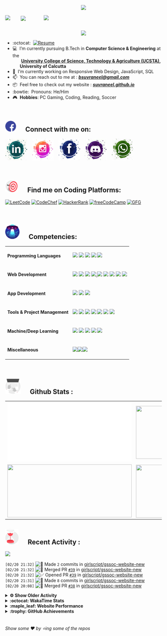 <!--
[![Header](https://raw.githubusercontent.com/Suvraneel/Suvraneel/master/res/Github%20readme%20Header.png "Portfolio Website")]
(https://suvraneel.github.io/)
-->
<p align="center">
<img src="https://profile-counter.glitch.me/{Suvraneel}/count.svg"></p>

<p>
  <a href=https://open.spotify.com/user/4bio4arq8izb9sba4ly6al54v>
   <img align="right" src="https://spotify-diablo.vercel.app/api/spotify" height=auto width="380">
  </a>
  <img align="center" src="https://readme-typing-svg.herokuapp.com?font=Playfair+Display&color=F70000&size=30&center=true&vCenter=true&multiline=true&weight=100&height=100&width=220&lines=Hey+there%2C;I'm+Suvraneel+!">
  <img align="left" src="https://media.tenor.com/images/043986fe5f470eeb6d86515e6cda30fe/tenor.gif" width="50">
</p>
<br>
<a href="https://suvraneel.github.io" target="_blank"><img align='right' src="https://raw.githubusercontent.com/Suvraneel/Suvraneel/master/res/readme_banner.gif" width="260" height="auto"></a>
<br>

- :octocat: &nbsp;[![Resume](https://img.shields.io/badge/Suvraneel%20Bhuin-RESUME-blue?style=for-the-badge&logo=Sega)](https://suvraneel.github.io/Resume)
- :computer: &nbsp;I’m currently pursuing B.Tech in **Computer Science & Engineering** at the  
 &nbsp;&nbsp;&nbsp;&nbsp;&nbsp;&nbsp;&nbsp;**[University College of Science, Technology & Agriculture (UCSTA)](http://www.caluniv-ucsta.net/),  
 &nbsp;&nbsp;&nbsp;&nbsp;&nbsp;&nbsp;&nbsp;University of Calcutta**
- :crystal_ball: &nbsp;I’m currently working on Responsive Web Design, JavaScript, SQL
- :mailbox: &nbsp;You can reach out to me at : ***bsuvraneel@gmail.com***
- :package: &nbsp;Feel free to check out my website : [***suvraneel.github.io***](https://suvraneel.github.io/)
- :bowtie: &nbsp;Pronouns: He/Him
- :video_game: &nbsp;**Hobbies**: PC Gaming, Coding, Reading, Soccer

<br>
<h2 align=left>
<img src="https://raw.githubusercontent.com/Suvraneel/Suvraneel/master/res/social.gif" height="35" width= auto>
&nbsp;&nbsp;&nbsp;&nbsp;
Connect with me on:
<br></h2>


<!-- 
[![GitHub-Mark-Light](https://raw.githubusercontent.com/Suvraneel/Suvraneel/master/res/in.png#gh-light-mode-only)![GitHub-Mark-Dark](https://raw.githubusercontent.com/Suvraneel/Suvraneel/master/res/in.png#gh-dark-mode-only)](https://www.linkedin.com/in/suvraneel-bhuin) -->


[![LinkedIn](https://raw.githubusercontent.com/Suvraneel/Suvraneel/master/res/in.png#gh-light-mode-only)](https://www.linkedin.com/in/suvraneel-bhuin) &nbsp;&nbsp;
[![Instagram](https://raw.githubusercontent.com/Suvraneel/Suvraneel/master/res/ig.png#gh-light-mode-only)](https://www.instagram.com/el_diablo_suvraneel) &nbsp;&nbsp;
[![Facebook](https://raw.githubusercontent.com/Suvraneel/Suvraneel/master/res/fb.png#gh-light-mode-only)](https://www.facebook.com/suvraneel.bhuin) &nbsp;&nbsp;
[![Discord](https://raw.githubusercontent.com/Suvraneel/Suvraneel/master/res/dc.jpg#gh-light-mode-only)](https://discord.com/users/851345743935045652/) &nbsp;&nbsp;
[![WhatsApp](https://raw.githubusercontent.com/Suvraneel/Suvraneel/master/res/wp.png#gh-light-mode-only)](https://api.whatsapp.com/send?phone=917001967224&text=Hi!%20Suvraneel!!) &nbsp;&nbsp;


<!--
<p>
<a href="https://www.linkedin.com/in/suvraneel-bhuin" target="_blank">
<img src="https://raw.githubusercontent.com/Suvraneel/Suvraneel/master/res/in.png#gh-light-mode-only" height="70" width= auto></a>
&nbsp;&nbsp;&nbsp;&nbsp;&nbsp;
<a href="https://www.instagram.com/el_diablo_suvraneel" target="_blank">
<img src="https://github.com/Suvraneel/Suvraneel/blob/master/res/ig.png#gh-light-mode-only" height="70" width= auto></a>
&nbsp;&nbsp;&nbsp;&nbsp;&nbsp;
<a href="https://github.com/Suvraneel" target="_blank">
<img src="https://raw.githubusercontent.com/Suvraneel/Suvraneel/master/res/github.png" height="35" width= auto></a>
&nbsp;&nbsp;&nbsp;&nbsp;&nbsp;
<a href="https://www.facebook.com/suvraneel.bhuin" target="_blank">
<img src="https://raw.githubusercontent.com/Suvraneel/Suvraneel/master/res/fb.png#gh-light-mode-only" height="70" width= auto></a>
&nbsp;&nbsp;&nbsp;&nbsp;&nbsp;
<a href="https://discord.com/users/851345743935045652/" id="discord">
<img src="https://raw.githubusercontent.com/Suvraneel/Suvraneel/master/res/dc.jpg#gh-light-mode-only" height="70" width= auto></a>
&nbsp;&nbsp;&nbsp;&nbsp;&nbsp;
<a href="https://api.whatsapp.com/send?phone=917001967224&text=Hi!%20Suvraneel!!" id="whatsapp">
<img src="https://raw.githubusercontent.com/Suvraneel/Suvraneel/master/res/wp.png#gh-light-mode-only" height="70" width= auto></a> 
</p>
-->

<br>
<h2 align=left>
<img src="https://raw.githubusercontent.com/Suvraneel/Suvraneel/master/res/target.gif" height="40" width= auto>
&nbsp;&nbsp;&nbsp;&nbsp;
Find me on Coding Platforms:
<br></h2>


[![LeetCode](https://img.shields.io/badge/-LeetCode-da8200?style=for-the-badge&logo=LeetCode&logoColor=ffa116&labelColor=black)](https://leetcode.com/Suvraneel/)
[![CodeChef](https://img.shields.io/badge/Codechef-372a22?&style=for-the-badge&logo=Codechef&logoColor=red&labelColor=black)](https://www.codechef.com/users/suvraneel)
[![HackerRank](https://img.shields.io/badge/-Hackerrank-00c353?style=for-the-badge&logo=HackerRank&logoColor=00EA64&labelColor=black)](https://www.hackerrank.com/bsuvraneel)
[![freeCodeCamp](https://img.shields.io/badge/-freeCodeCamp-131342?style=for-the-badge&logo=freeCodeCamp&logoColor=white&labelColor=0A0A23)](https://www.hackerrank.com/bsuvraneel)
[![GFG](https://img.shields.io/badge/GeeksforGeeks-298D46?style=for-the-badge&logo=geeksforgeeks&logoColor=4dcb72&labelColor=black)](https://auth.geeksforgeeks.org/user/bsuvraneel/)
 <!-- 
 [![HackerEarth - hidden](https://img.shields.io/badge/HackerEarth-2C3454?&style=for-the-badge&logo=HackerEarth&logoColor=5464a1&labelColor=040407")](https://www.hackerearth.com/@bsuvraneel) 
 -->


<!-- Attribution: "Icon made by Freepik from www.flaticon.com"-->
<!--
- **Gmail**: &nbsp;&nbsp;&nbsp;&nbsp;&nbsp;&nbsp;&nbsp;&nbsp;&nbsp;&nbsp;&nbsp;&nbsp; bsuvraneel@gmail.com
- **LinkedIn**: &nbsp;&nbsp;&nbsp;&nbsp;&nbsp;&nbsp;&nbsp;&nbsp; https://www.linkedin.com/in/suvraneel-bhuin/
- **Facebook**: &nbsp;&nbsp;&nbsp;&nbsp;&nbsp;&nbsp; https://www.facebook.com/suvraneel.bhuin
- **Instagram**: &nbsp;&nbsp;&nbsp;&nbsp;&nbsp; https://www.instagram.com/el_diablo_suvraneel
- **Discord**: &nbsp;&nbsp;&nbsp;&nbsp;&nbsp;&nbsp;&nbsp;&nbsp;&nbsp; https://discord.com/users/851345743935045652/
- **WhatsApp**: &nbsp;&nbsp;&nbsp; [+91 7001967224](https://api.whatsapp.com/send?phone=917001967224&text=Hi!%20Suvraneel!!)
-->

<br>
<h2 align=left>
<img src="https://raw.githubusercontent.com/Suvraneel/Suvraneel/master/res/ufo.gif" height="50" width= auto>
&nbsp;&nbsp;&nbsp;&nbsp;
Competencies:
<br></h2>


<table>
<tr>
<td><h4>Programming Languages</h4></td>
<td><a href="https://github.com/search?q=user%3ASuvraneel+language%3AC%2B%2B&type=Code"><img src="https://img.shields.io/badge/CPP-blue?style=for-the-badge&logo=cplusplus&logoColor=blue&color=00599C&labelColor=black"/></a>  
<a href="https://github.com/search?q=user%3ASuvraneel+language%3AC&type=Code"><img src="https://img.shields.io/badge/C-black?style=for-the-badge&logo=c&labelColor=black&color=404040" /></a>  
<a href="https://github.com/search?q=user%3ASuvraneel+language%3AJava&type=Code"><img src="https://img.shields.io/badge/Java-orange?style=for-the-badge&logo=java&logoColor=ff7019&labelColor=141819&color=ff7019"/></a>  
<a href="https://github.com/search?q=user%3ASuvraneel+language%3APython&type=Code"><img src="https://img.shields.io/badge/Python-blue?style=for-the-badge&logo=python&labelColor=black&color=3776ab" /></a>  
<a href="https://github.com/search?p=4&q=user%3ASuvraneel+language%3AJavaScript&type=Code"><img src="https://img.shields.io/badge/Javascript-yellow?style=for-the-badge&logo=javascript&labelColor=black&color=DFA200" /></a></td></tr>

<tr>
<td><h4>Web Development</h4></td>
<td><a href="https://github.com/search?q=user%3ASuvraneel+language%3AHTML&type=Code"><img src="https://img.shields.io/badge/HTML5-red?style=for-the-badge&logo=html5&labelColor=black&color=E34F26"/></a>
<a href="https://github.com/search?q=user%3ASuvraneel+language%3ACSS&type=Code"><img src="https://img.shields.io/badge/CSS3-white?style=for-the-badge&logo=css3&logoColor=1572B6&labelColor=black&color=1572B6" /></a>
<a href="#"><img src="https://img.shields.io/badge/Bootstrap-purple?style=for-the-badge&logo=bootstrap&labelColor=black&color=7952B3"/></a>
<a href="https://github.com/search?p=4&q=user%3ASuvraneel+language%3AJavaScript&type=Code"><img src="https://img.shields.io/badge/Javascript-yellow?style=for-the-badge&logo=javascript&labelColor=black&color=c89100"/>
<a href="#"><img src="https://img.shields.io/badge/MongoDB-green?style=for-the-badge&logo=mongodb&labelColor=black&color=409040"/></a>
<a href="#"><img src="https://img.shields.io/badge/Express-black?style=for-the-badge&logo=express&labelColor=black&color=1f1f1f"/></a>
<a href="#"><img src="https://img.shields.io/badge/React-blue?style=for-the-badge&logo=react&labelColor=black&color=3a8296"/></a>
<a href="#"><img src="https://img.shields.io/badge/Node.JS-blue?style=for-the-badge&logo=node.js&logoColor=lime&labelColor=black&color=236b23"/></a>
<a href="#"><img src="https://img.shields.io/badge/Postman-orange?style=for-the-badge&logo=postman&labelColor=black&color=ff4704"/></a></td></tr>

<tr>
<td><h4>App Development</h4></td>
<td><a href="#"><img src="https://img.shields.io/badge/Flutter-0a97c2?style=for-the-badge&logo=flutter&logoColor=0dbdf2&labelColor=black&color=0ba0cd"/></a>
<a href="https://github.com/search?q=user%3ASuvraneel+language%3ADart&type=Code"><img src="https://img.shields.io/badge/Dart-blue?style=for-the-badge&logo=dart&logoColor=2eb8b8&labelColor=black&color=269999"/></a>
<a href="#"><img src="https://img.shields.io/badge/Android%20Studio-green?style=for-the-badge&logo=android%20studio&labelColor=black&color=2a9a5c"/></a></td></tr>

<tr>
<td><h4>Tools & Project Management</h4></td>
<td><a href="#"><img src="https://img.shields.io/badge/Git-red?style=for-the-badge&logo=git&labelColor=black&color=red"/></a>  
<a href="#"><img src="https://img.shields.io/badge/GitHub-black?style=for-the-badge&logo=github&labelColor=black&color=181717"/></a>  
<a href="#"><img src="https://img.shields.io/badge/VSCode-cyan?style=for-the-badge&logo=visual%20studio%20code&labelColor=00497a&color=007ACC"/></a>  
<a href="#"><img src="https://img.shields.io/badge/Repl.it-black?style=for-the-badge&logo=replit&labelColor=black&color=1e2426"/></a>  
<a href="#"><img src="https://img.shields.io/badge/Eclipse%20IDE-purple?style=for-the-badge&logo=eclipse%20IDE&labelColor=1a1433&color=2C2255"/></a>  
<a href="#"><img src="https://img.shields.io/badge/Codepen-black?style=for-the-badge&logo=codepen&labelColor=black&color=141819"/></a>
<a href="#"><img src="https://img.shields.io/badge/Heroku-180036?style=for-the-badge&logo=heroku&labelColor=180036&color=430098"/></a></td>  
  </tr>  

<tr>
<td><h4>Machine/Deep Learning</h4></td>
<td><a href="#"><img src="https://img.shields.io/badge/Pandas-black?style=for-the-badge&logo=pandas&labelColor=0c0234&color=150458"/></a>  
<a href="#"><img src="https://img.shields.io/badge/NumPy-blue?style=for-the-badge&logo=numpy&labelColor=001921&color=013243"/></a>  
<a href="#"><img src="https://img.shields.io/badge/TensorFlow-black?style=for-the-badge&logo=tensorflow&labelColor=141819&color=FF6F00"/></a>
<a href="#"><img src="https://img.shields.io/badge/Skikit%20Learn-orange?style=for-the-badge&logo=scikit%2Dlearn&labelColor=141819&color=F7931E"/></a>  
<a href="#"><img src="https://img.shields.io/badge/Keras-black?style=for-the-badge&logo=keras&labelColor=680000&color=D00000"/></a></td></tr>

<tr>
<td><h4>Miscellaneous</h4></td>
<td><a href="#"><img src="https://img.shields.io/badge/Arduino-blue?style=for-the-badge&logo=arduino&labelColor=black&color=00979D"/></a><a href="#"><img src="https://img.shields.io/badge/VHDL-cc0000?style=for-the-badge&logo=xilinx&logoColor=cc0000&labelColor=black&color=cc0000"/></a><a href="#"><img src="https://img.shields.io/badge/GNU_Bash-blue?style=for-the-badge&logo=gnubash&labelColor=black&color=4EAA25"/></a></td></tr>
</table>



<br>
<h2 align=left>
<img src="https://raw.githubusercontent.com/Suvraneel/Suvraneel/master/res/laptop.gif" height="50" width= auto>
&nbsp;&nbsp;&nbsp;&nbsp;
Github Stats :
<br></h2>

<table>
  <tr>
    <td align="center">
      <img alt="" width="400" src="https://github.com/Suvraneel/Suvraneel/blob/master/metrics.plugin.isocalendar.svg">
    </td>
    <td align="center">
        <img align="right" src ="https://github-readme-stats.vercel.app/api/top-langs/?username=suvraneel&layout=compact&hide_border=true&theme=vision-friendly-dark&langs_count=10&hide=jupyter%20notebook,tex,php" height="170px" width="360px">
    </td>
  </tr>
  <tr>
    <td align="center">
      <img alt="" width="400" src="https://github-readme-stats.vercel.app/api?username=suvraneel&show_icons=true&theme=vision-friendly-dark&hide_border=true" width="360px" height="170px" >
    </td>
    <td align="center">
        <img align="right" src ="https://github-readme-streak-stats.herokuapp.com?user=suvraneel&theme=vision-friendly-dark&hide_border=true" width="360px" height="170px">
    </td>
  </tr>
</table>

<!--
  <img align="left" src="https://github.com/lowlighter/lowlighter/blob/master/metrics.plugin.isocalendar.svg" width="300" height="180">
  <img align="right" src ="https://github-readme-stats.vercel.app/api/top-langs/?username=suvraneel&layout=compact&hide_border=true&theme=vision-friendly-dark&langs_count=10&hide=jupyter%20notebook,tex,php" width="300" height="180">
  <img align="left" src = "https://github-readme-stats.vercel.app/api?username=suvraneel&show_icons=true&theme=vision-friendly-dark&hide_border=true" width="300" height="180">
  <img align="right" src = "https://github-readme-streak-stats.herokuapp.com?user=suvraneel&theme=vision-friendly-dark&hide_border=true" width="300" height="180">
-->

<h2 align="left">
<img src="https://raw.githubusercontent.com/Suvraneel/Suvraneel/master/res/hourglass1.gif" height="50" width= auto>
&nbsp;&nbsp;&nbsp;&nbsp;
Recent Activity :
<br></h2>

<img src="https://activity-graph.herokuapp.com/graph?username=Suvraneel&bg_color=000000&line=ffb812&area=true&color=8135fc&hide_border=true&hide_title=true">

<!--START_SECTION:activity-->
`[02/20 21:32]` <img alt="📝" src="https://github.com/cheesits456/github-activity-readme/raw/master/icons/commit.png" align="top" height="18"> Made `2` commits in [girlscript/gssoc-website-new](https://github.com/girlscript/gssoc-website-new)  
`[02/20 21:32]` <img alt="🎉" src="https://github.com/cheesits456/github-activity-readme/raw/master/icons/merge.png" align="top" height="18"> Merged PR [`#39`](https://github.com//girlscript/gssoc-website-new/pull/39 'minor fixes') in [girlscript/gssoc-website-new](https://github.com/girlscript/gssoc-website-new)  
`[02/20 21:32]` <img alt="✅" src="https://github.com/cheesits456/github-activity-readme/raw/master/icons/pr-open.png" align="top" height="18"> Opened PR [`#39`](https://github.com//girlscript/gssoc-website-new/pull/39 'minor fixes') in [girlscript/gssoc-website-new](https://github.com/girlscript/gssoc-website-new)  
`[02/20 21:31]` <img alt="📝" src="https://github.com/cheesits456/github-activity-readme/raw/master/icons/commit.png" align="top" height="18"> Made `8` commits in [girlscript/gssoc-website-new](https://github.com/girlscript/gssoc-website-new)  
`[02/20 20:08]` <img alt="🎉" src="https://github.com/cheesits456/github-activity-readme/raw/master/icons/merge.png" align="top" height="18"> Merged PR [`#38`](https://github.com//girlscript/gssoc-website-new/pull/38 'Vishwa project modal') in [girlscript/gssoc-website-new](https://github.com/girlscript/gssoc-website-new)  

<details><summary><b> ⚙️ Show Older Activity</b></summary>

`[02/20 20:08]` <img alt="✅" src="https://github.com/cheesits456/github-activity-readme/raw/master/icons/pr-open.png" align="top" height="18"> Opened PR [`#38`](https://github.com//girlscript/gssoc-website-new/pull/38 'Vishwa project modal') in [girlscript/gssoc-website-new](https://github.com/girlscript/gssoc-website-new)  
`[02/20 14:53]` <img alt="📝" src="https://github.com/cheesits456/github-activity-readme/raw/master/icons/commit.png" align="top" height="18"> Made `3` commits in [girlscript/gssoc-website-new](https://github.com/girlscript/gssoc-website-new)  
`[02/18 22:06]` <img alt="📝" src="https://github.com/cheesits456/github-activity-readme/raw/master/icons/commit.png" align="top" height="18"> Made `2` commits in [Suvraneel/LeetCode](https://github.com/Suvraneel/LeetCode)  
`[02/17 20:07]` <img alt="❌" src="https://github.com/cheesits456/github-activity-readme/raw/master/icons/pr-close.png" align="top" height="18"> Closed PR [`#36`](https://github.com//girlscript/gssoc-website-new/pull/36 'navbar updated') in [girlscript/gssoc-website-new](https://github.com/girlscript/gssoc-website-new)  
`[02/17 20:07]` <img alt="🗣" src="https://github.com/cheesits456/github-activity-readme/raw/master/icons/comment.png" align="top" height="18"> Commented on [`#36`](https://github.com//girlscript/gssoc-website-new/issues/36 'navbar updated') in [girlscript/gssoc-website-new](https://github.com/girlscript/gssoc-website-new)  
`[02/17 20:05]` <img alt="🗣" src="https://github.com/cheesits456/github-activity-readme/raw/master/icons/comment.png" align="top" height="18"> Commented on [`#35`](https://github.com//girlscript/gssoc-website-new/issues/35 'Text not visible') in [girlscript/gssoc-website-new](https://github.com/girlscript/gssoc-website-new)  
`[02/17 20:02]` <img alt="❗️" src="https://github.com/cheesits456/github-activity-readme/raw/master/icons/issue.png" align="top" height="18"> Closed issue [`#34`](https://github.com//girlscript/gssoc-website-new/issues/34 'enhancement: Timeline error in GsSOC 22 Schedule. (About Section)') in [girlscript/gssoc-website-new](https://github.com/girlscript/gssoc-website-new)  
`[02/17 20:00]` <img alt="🗣" src="https://github.com/cheesits456/github-activity-readme/raw/master/icons/comment.png" align="top" height="18"> Commented on [`#34`](https://github.com//girlscript/gssoc-website-new/issues/34 'enhancement: Timeline error in GsSOC 22 Schedule. (About Section)') in [girlscript/gssoc-website-new](https://github.com/girlscript/gssoc-website-new)  
`[02/14 13:21]` <img alt="📝" src="https://github.com/cheesits456/github-activity-readme/raw/master/icons/commit.png" align="top" height="18"> Made `1` commit in [Suvraneel/cowin-clone-ui](https://github.com/Suvraneel/cowin-clone-ui)  
`[02/12 16:44]` <img alt="📝" src="https://github.com/cheesits456/github-activity-readme/raw/master/icons/commit.png" align="top" height="18"> Made `1` commit in [girlscript/gssoc-website-new](https://github.com/girlscript/gssoc-website-new)  
`[02/12 16:00]` <img alt="✅" src="https://github.com/cheesits456/github-activity-readme/raw/master/icons/pr-open.png" align="top" height="18"> Opened PR [`#32`](https://github.com//girlscript/gssoc-website-new/pull/32 'Vishwa sponsors') in [girlscript/gssoc-website-new](https://github.com/girlscript/gssoc-website-new)  
`[02/12 16:00]` <img alt="📝" src="https://github.com/cheesits456/github-activity-readme/raw/master/icons/commit.png" align="top" height="18"> Made `13` commits in [girlscript/gssoc-website-new](https://github.com/girlscript/gssoc-website-new)  
`[02/11 21:19]` <img alt="🎉" src="https://github.com/cheesits456/github-activity-readme/raw/master/icons/merge.png" align="top" height="18"> Merged PR [`#31`](https://github.com//girlscript/gssoc-website-new/pull/31 'Vishwa sponsors') in [girlscript/gssoc-website-new](https://github.com/girlscript/gssoc-website-new)  
`[02/11 21:16]` <img alt="✅" src="https://github.com/cheesits456/github-activity-readme/raw/master/icons/pr-open.png" align="top" height="18"> Opened PR [`#31`](https://github.com//girlscript/gssoc-website-new/pull/31 'Vishwa sponsors') in [girlscript/gssoc-website-new](https://github.com/girlscript/gssoc-website-new)  
`[02/11 21:15]` <img alt="🎉" src="https://github.com/cheesits456/github-activity-readme/raw/master/icons/merge.png" align="top" height="18"> Merged PR [`#29`](https://github.com//girlscript/gssoc-website-new/pull/29 'stats completed countup added') in [girlscript/gssoc-website-new](https://github.com/girlscript/gssoc-website-new)  
`[02/11 21:15]` <img alt="📝" src="https://github.com/cheesits456/github-activity-readme/raw/master/icons/commit.png" align="top" height="18"> Made `3` commits in [girlscript/gssoc-website-new](https://github.com/girlscript/gssoc-website-new)  
`[02/11 21:15]` <img alt="🎉" src="https://github.com/cheesits456/github-activity-readme/raw/master/icons/merge.png" align="top" height="18"> Merged PR [`#30`](https://github.com//girlscript/gssoc-website-new/pull/30 'Suv - Responsive fixed width sine-eased stats card count up') in [girlscript/gssoc-website-new](https://github.com/girlscript/gssoc-website-new)  
`[02/11 21:14]` <img alt="✅" src="https://github.com/cheesits456/github-activity-readme/raw/master/icons/pr-open.png" align="top" height="18"> Opened PR [`#30`](https://github.com//girlscript/gssoc-website-new/pull/30 'Suv - Responsive fixed width sine-eased stats card count up') in [girlscript/gssoc-website-new](https://github.com/girlscript/gssoc-website-new)  
`[02/11 21:14]` <img alt="📂" src="https://github.com/cheesits456/github-activity-readme/raw/master/icons/create-branch.png" align="top" height="18"> Created branch [`suv-count-up`](https://github.com/girlscript/gssoc-website-new/tree/suv-count-up) in [girlscript/gssoc-website-new](https://github.com/girlscript/gssoc-website-new)  
`[02/11 16:44]` <img alt="✅" src="https://github.com/cheesits456/github-activity-readme/raw/master/icons/pr-open.png" align="top" height="18"> Opened PR [`#29`](https://github.com//girlscript/gssoc-website-new/pull/29 'stats completed countup added') in [girlscript/gssoc-website-new](https://github.com/girlscript/gssoc-website-new)  
`[02/10 20:23]` <img alt="📝" src="https://github.com/cheesits456/github-activity-readme/raw/master/icons/commit.png" align="top" height="18"> Made `1` commit in [girlscript/gssoc-website-new](https://github.com/girlscript/gssoc-website-new)  
`[02/08 09:19]` <img alt="🍴" src="https://github.com/cheesits456/github-activity-readme/raw/master/icons/fork.png" align="top" height="18"> Forked [geogo-in/fswi-cowin-clone-api](https://github.com/geogo-in/fswi-cowin-clone-api) to [Suvraneel/fswi-cowin-clone-api](https://github.com/Suvraneel/fswi-cowin-clone-api)  
`[02/07 22:05]` <img alt="📝" src="https://github.com/cheesits456/github-activity-readme/raw/master/icons/commit.png" align="top" height="18"> Made `3` commits in [girlscript/gssoc-website-new](https://github.com/girlscript/gssoc-website-new)  
`[02/07 22:05]` <img alt="🎉" src="https://github.com/cheesits456/github-activity-readme/raw/master/icons/merge.png" align="top" height="18"> Merged PR [`#28`](https://github.com//girlscript/gssoc-website-new/pull/28 'Minor tweaks homepage vishwa') in [girlscript/gssoc-website-new](https://github.com/girlscript/gssoc-website-new)  
`[02/07 22:05]` <img alt="✅" src="https://github.com/cheesits456/github-activity-readme/raw/master/icons/pr-open.png" align="top" height="18"> Opened PR [`#28`](https://github.com//girlscript/gssoc-website-new/pull/28 'Minor tweaks homepage vishwa') in [girlscript/gssoc-website-new](https://github.com/girlscript/gssoc-website-new)  
`[02/07 16:41]` <img alt="📝" src="https://github.com/cheesits456/github-activity-readme/raw/master/icons/commit.png" align="top" height="18"> Made `9` commits in [girlscript/gssoc-website-new](https://github.com/girlscript/gssoc-website-new)  
`[02/06 19:33]` <img alt="🎉" src="https://github.com/cheesits456/github-activity-readme/raw/master/icons/merge.png" align="top" height="18"> Merged PR [`#27`](https://github.com//girlscript/gssoc-website-new/pull/27 'More tweaks') in [girlscript/gssoc-website-new](https://github.com/girlscript/gssoc-website-new)  
`[02/06 19:30]` <img alt="📝" src="https://github.com/cheesits456/github-activity-readme/raw/master/icons/commit.png" align="top" height="18"> Made `1` commit in [rebs-becca15/gssoc-website](https://github.com/rebs-becca15/gssoc-website)  
`[02/06 19:05]` <img alt="📝" src="https://github.com/cheesits456/github-activity-readme/raw/master/icons/commit.png" align="top" height="18"> Made `7` commits in [girlscript/gssoc-website-new](https://github.com/girlscript/gssoc-website-new)  
`[02/06 18:56]` <img alt="🎉" src="https://github.com/cheesits456/github-activity-readme/raw/master/icons/merge.png" align="top" height="18"> Merged PR [`#26`](https://github.com//girlscript/gssoc-website-new/pull/26 'Edited the Schedule for GSSoC\'22') in [girlscript/gssoc-website-new](https://github.com/girlscript/gssoc-website-new)  
`[02/06 18:56]` <img alt="🗣" src="https://github.com/cheesits456/github-activity-readme/raw/master/icons/comment.png" align="top" height="18"> Commented on [`#26`](https://github.com//girlscript/gssoc-website-new/issues/26 'Edited the Schedule for GSSoC\'22') in [girlscript/gssoc-website-new](https://github.com/girlscript/gssoc-website-new)  
`[02/06 18:55]` <img alt="🔍" src="https://github.com/cheesits456/github-activity-readme/raw/master/icons/review.png" align="top" height="18"> Reviewed [`#26`](https://github.com//girlscript/gssoc-website-new/pull/26 'Edited the Schedule for GSSoC\'22') in [girlscript/gssoc-website-new](https://github.com/girlscript/gssoc-website-new)  
`[02/06 18:46]` <img alt="📝" src="https://github.com/cheesits456/github-activity-readme/raw/master/icons/commit.png" align="top" height="18"> Made `8` commits in [girlscript/gssoc-website-new](https://github.com/girlscript/gssoc-website-new)  
`[02/06 17:41]` <img alt="🎉" src="https://github.com/cheesits456/github-activity-readme/raw/master/icons/merge.png" align="top" height="18"> Merged PR [`#25`](https://github.com//girlscript/gssoc-website-new/pull/25 'Vishwa homepage revamp') in [girlscript/gssoc-website-new](https://github.com/girlscript/gssoc-website-new)  
`[02/06 17:39]` <img alt="📝" src="https://github.com/cheesits456/github-activity-readme/raw/master/icons/commit.png" align="top" height="18"> Made `25` commits in [girlscript/gssoc-website-new](https://github.com/girlscript/gssoc-website-new)  
`[02/06 17:21]` <img alt="❌" src="https://github.com/cheesits456/github-activity-readme/raw/master/icons/pr-close.png" align="top" height="18"> Closed PR [`#24`](https://github.com//girlscript/gssoc-website-new/pull/24 'Mehak homepage') in [girlscript/gssoc-website-new](https://github.com/girlscript/gssoc-website-new)  
`[02/06 17:20]` <img alt="✅" src="https://github.com/cheesits456/github-activity-readme/raw/master/icons/pr-open.png" align="top" height="18"> Opened PR [`#24`](https://github.com//girlscript/gssoc-website-new/pull/24 'Mehak homepage') in [girlscript/gssoc-website-new](https://github.com/girlscript/gssoc-website-new)  
`[02/06 17:20]` <img alt="📂" src="https://github.com/cheesits456/github-activity-readme/raw/master/icons/create-branch.png" align="top" height="18"> Created branch [`mehak-homepage`](https://github.com/girlscript/gssoc-website-new/tree/mehak-homepage) in [girlscript/gssoc-website-new](https://github.com/girlscript/gssoc-website-new)  
`[02/06 17:19]` <img alt="❌" src="https://github.com/cheesits456/github-activity-readme/raw/master/icons/delete.png" align="top" height="18"> Deleted `mehak-homepage` from [girlscript/gssoc-website-new](https://github.com/girlscript/gssoc-website-new)  
`[02/06 17:13]` <img alt="📝" src="https://github.com/cheesits456/github-activity-readme/raw/master/icons/commit.png" align="top" height="18"> Made `3` commits in [girlscript/gssoc-website-new](https://github.com/girlscript/gssoc-website-new)  
`[02/06 16:51]` <img alt="📂" src="https://github.com/cheesits456/github-activity-readme/raw/master/icons/create-branch.png" align="top" height="18"> Created branch [`main-backup`](https://github.com/girlscript/gssoc-website-new/tree/main-backup) in [girlscript/gssoc-website-new](https://github.com/girlscript/gssoc-website-new)  
`[02/05 23:34]` <img alt="📝" src="https://github.com/cheesits456/github-activity-readme/raw/master/icons/commit.png" align="top" height="18"> Made `3` commits in [girlscript/gssoc-website-new](https://github.com/girlscript/gssoc-website-new)  
`[02/05 20:36]` <img alt="❌" src="https://github.com/cheesits456/github-activity-readme/raw/master/icons/pr-close.png" align="top" height="18"> Closed PR [`#23`](https://github.com//girlscript/gssoc-website-new/pull/23 'Mehak  footer') in [girlscript/gssoc-website-new](https://github.com/girlscript/gssoc-website-new)  
`[02/05 20:33]` <img alt="✅" src="https://github.com/cheesits456/github-activity-readme/raw/master/icons/pr-open.png" align="top" height="18"> Opened PR [`#23`](https://github.com//girlscript/gssoc-website-new/pull/23 'Mehak  footer') in [girlscript/gssoc-website-new](https://github.com/girlscript/gssoc-website-new)  
`[02/05 20:31]` <img alt="📝" src="https://github.com/cheesits456/github-activity-readme/raw/master/icons/commit.png" align="top" height="18"> Made `5` commits in [girlscript/gssoc-website-new](https://github.com/girlscript/gssoc-website-new)  
`[02/05 17:51]` <img alt="🎉" src="https://github.com/cheesits456/github-activity-readme/raw/master/icons/merge.png" align="top" height="18"> Merged PR [`#20`](https://github.com//girlscript/gssoc-website-new/pull/20 'Team anubhav') in [girlscript/gssoc-website-new](https://github.com/girlscript/gssoc-website-new)  
`[02/05 17:50]` <img alt="✅" src="https://github.com/cheesits456/github-activity-readme/raw/master/icons/pr-open.png" align="top" height="18"> Opened PR [`#20`](https://github.com//girlscript/gssoc-website-new/pull/20 'Team anubhav') in [girlscript/gssoc-website-new](https://github.com/girlscript/gssoc-website-new)  
`[02/05 17:49]` <img alt="📝" src="https://github.com/cheesits456/github-activity-readme/raw/master/icons/commit.png" align="top" height="18"> Made `12` commits in [girlscript/gssoc-website-new](https://github.com/girlscript/gssoc-website-new)  
`[02/05 17:49]` <img alt="🎉" src="https://github.com/cheesits456/github-activity-readme/raw/master/icons/merge.png" align="top" height="18"> Merged PR [`#19`](https://github.com//girlscript/gssoc-website-new/pull/19 'Vishwa homepage revamp') in [girlscript/gssoc-website-new](https://github.com/girlscript/gssoc-website-new)  
`[02/05 17:48]` <img alt="✅" src="https://github.com/cheesits456/github-activity-readme/raw/master/icons/pr-open.png" align="top" height="18"> Opened PR [`#19`](https://github.com//girlscript/gssoc-website-new/pull/19 'Vishwa homepage revamp') in [girlscript/gssoc-website-new](https://github.com/girlscript/gssoc-website-new)  
`[02/05 15:01]` <img alt="📝" src="https://github.com/cheesits456/github-activity-readme/raw/master/icons/commit.png" align="top" height="18"> Made `2` commits in [girlscript/gssoc-website-new](https://github.com/girlscript/gssoc-website-new)  
`[02/05 12:51]` <img alt="❗️" src="https://github.com/cheesits456/github-activity-readme/raw/master/icons/issue.png" align="top" height="18"> Closed issue [`#18`](https://github.com//girlscript/gssoc-website-new/issues/18 'Bug: image not loading on homepage') in [girlscript/gssoc-website-new](https://github.com/girlscript/gssoc-website-new)  
`[02/05 12:48]` <img alt="📝" src="https://github.com/cheesits456/github-activity-readme/raw/master/icons/commit.png" align="top" height="18"> Made `1` commit in [girlscript/gssoc-website-new](https://github.com/girlscript/gssoc-website-new)  
`[02/05 12:47]` <img alt="📝" src="https://github.com/cheesits456/github-activity-readme/raw/master/icons/commit.png" align="top" height="18"> Made `2` commits in [GSSoC-Web/gssoc-assets](https://github.com/GSSoC-Web/gssoc-assets)  
`[02/05 12:28]` <img alt="🗣" src="https://github.com/cheesits456/github-activity-readme/raw/master/icons/comment.png" align="top" height="18"> Commented on [`#18`](https://github.com//girlscript/gssoc-website-new/issues/18 'Bug: image not loading on homepage') in [girlscript/gssoc-website-new](https://github.com/girlscript/gssoc-website-new)  
`[02/04 17:54]` <img alt="❌" src="https://github.com/cheesits456/github-activity-readme/raw/master/icons/pr-close.png" align="top" height="18"> Closed PR [`#16`](https://github.com//girlscript/gssoc-website-new/pull/16 'testing base URI to solve 404 root') in [girlscript/gssoc-website-new](https://github.com/girlscript/gssoc-website-new)  
`[02/04 15:57]` <img alt="📝" src="https://github.com/cheesits456/github-activity-readme/raw/master/icons/commit.png" align="top" height="18"> Made `2` commits in [girlscript/gssoc-website-new](https://github.com/girlscript/gssoc-website-new)  
`[02/04 15:55]` <img alt="📝" src="https://github.com/cheesits456/github-activity-readme/raw/master/icons/commit.png" align="top" height="18"> Made `1` commit in [girlscript/GirlScript-Summer-of-Code](https://github.com/girlscript/GirlScript-Summer-of-Code)  
`[02/04 15:28]` <img alt="📝" src="https://github.com/cheesits456/github-activity-readme/raw/master/icons/commit.png" align="top" height="18"> Made `1` commit in [girlscript/gssoc-website-new](https://github.com/girlscript/gssoc-website-new)  
`[02/04 15:07]` <img alt="📝" src="https://github.com/cheesits456/github-activity-readme/raw/master/icons/commit.png" align="top" height="18"> Made `5` commits in [Suvraneel/gssoc-website-1](https://github.com/Suvraneel/gssoc-website-1)  
`[02/04 13:35]` <img alt="🎉" src="https://github.com/cheesits456/github-activity-readme/raw/master/icons/merge.png" align="top" height="18"> Merged PR [`#2`](https://github.com//Suvraneel/gssoc-website-1/pull/2 'Trying globe.gl') in [Suvraneel/gssoc-website-1](https://github.com/Suvraneel/gssoc-website-1)  
`[02/04 13:35]` <img alt="✅" src="https://github.com/cheesits456/github-activity-readme/raw/master/icons/pr-open.png" align="top" height="18"> Opened PR [`#2`](https://github.com//Suvraneel/gssoc-website-1/pull/2 'Trying globe.gl') in [Suvraneel/gssoc-website-1](https://github.com/Suvraneel/gssoc-website-1)  
`[02/04 13:34]` <img alt="📝" src="https://github.com/cheesits456/github-activity-readme/raw/master/icons/commit.png" align="top" height="18"> Made `2` commits in [Suvraneel/gssoc-website-1](https://github.com/Suvraneel/gssoc-website-1)  
`[02/04 13:34]` <img alt="📝" src="https://github.com/cheesits456/github-activity-readme/raw/master/icons/commit.png" align="top" height="18"> Made `1` commit in [GSSoC-Web/gssoc-website](https://github.com/GSSoC-Web/gssoc-website)  
`[02/04 13:26]` <img alt="📝" src="https://github.com/cheesits456/github-activity-readme/raw/master/icons/commit.png" align="top" height="18"> Made `4` commits in [Suvraneel/gssoc-website-1](https://github.com/Suvraneel/gssoc-website-1)  
`[02/04 13:23]` <img alt="🎉" src="https://github.com/cheesits456/github-activity-readme/raw/master/icons/merge.png" align="top" height="18"> Merged PR [`#1`](https://github.com//Suvraneel/gssoc-website-1/pull/1 'testing') in [Suvraneel/gssoc-website-1](https://github.com/Suvraneel/gssoc-website-1)  
`[02/04 13:22]` <img alt="📝" src="https://github.com/cheesits456/github-activity-readme/raw/master/icons/commit.png" align="top" height="18"> Made `2` commits in [Suvraneel/gssoc-website-1](https://github.com/Suvraneel/gssoc-website-1)  
`[02/04 13:20]` <img alt="✅" src="https://github.com/cheesits456/github-activity-readme/raw/master/icons/pr-open.png" align="top" height="18"> Opened PR [`#1`](https://github.com//Suvraneel/gssoc-website-1/pull/1 'testing') in [Suvraneel/gssoc-website-1](https://github.com/Suvraneel/gssoc-website-1)  
`[02/04 13:19]` <img alt="🍴" src="https://github.com/cheesits456/github-activity-readme/raw/master/icons/fork.png" align="top" height="18"> Forked [GSSoC-Web/gssoc-website](https://github.com/GSSoC-Web/gssoc-website) to [Suvraneel/gssoc-website-1](https://github.com/Suvraneel/gssoc-website-1)  
`[02/04 13:19]` <img alt="📝" src="https://github.com/cheesits456/github-activity-readme/raw/master/icons/commit.png" align="top" height="18"> Made `1` commit in [GSSoC-Web/gssoc-website](https://github.com/GSSoC-Web/gssoc-website)  
`[02/04 13:18]` <img alt="📂" src="https://github.com/cheesits456/github-activity-readme/raw/master/icons/create-branch.png" align="top" height="18"> Created branch [`trying-Globe.gl`](https://github.com/GSSoC-Web/gssoc-website/tree/trying-Globe.gl) in [GSSoC-Web/gssoc-website](https://github.com/GSSoC-Web/gssoc-website)  
`[02/04 11:02]` <img alt="📝" src="https://github.com/cheesits456/github-activity-readme/raw/master/icons/commit.png" align="top" height="18"> Made `2` commits in [GSSoC-Web/gssoc-website](https://github.com/GSSoC-Web/gssoc-website)  
`[02/03 23:13]` <img alt="📝" src="https://github.com/cheesits456/github-activity-readme/raw/master/icons/commit.png" align="top" height="18"> Made `10` commits in [GSSoC-Web/gssoc-assets](https://github.com/GSSoC-Web/gssoc-assets)  
`[02/03 11:53]` <img alt="📝" src="https://github.com/cheesits456/github-activity-readme/raw/master/icons/commit.png" align="top" height="18"> Made `13` commits in [GSSoC-Web/gssoc-website](https://github.com/GSSoC-Web/gssoc-website)  
`[02/02 09:00]` <img alt="🎉" src="https://github.com/cheesits456/github-activity-readme/raw/master/icons/merge.png" align="top" height="18"> Merged PR [`#17`](https://github.com//GSSoC-Web/gssoc-website/pull/17 'Added path fix, project modal fix, accordion restore') in [GSSoC-Web/gssoc-website](https://github.com/GSSoC-Web/gssoc-website)  
`[02/02 08:55]` <img alt="📝" src="https://github.com/cheesits456/github-activity-readme/raw/master/icons/commit.png" align="top" height="18"> Made `24` commits in [GSSoC-Web/gssoc-website](https://github.com/GSSoC-Web/gssoc-website)  
`[02/02 08:27]` <img alt="✅" src="https://github.com/cheesits456/github-activity-readme/raw/master/icons/pr-open.png" align="top" height="18"> Opened PR [`#17`](https://github.com//GSSoC-Web/gssoc-website/pull/17 'Added path fix, project modal fix, accordion restore') in [GSSoC-Web/gssoc-website](https://github.com/GSSoC-Web/gssoc-website)  
`[02/02 08:26]` <img alt="📝" src="https://github.com/cheesits456/github-activity-readme/raw/master/icons/commit.png" align="top" height="18"> Made `5` commits in [GSSoC-Web/gssoc-website](https://github.com/GSSoC-Web/gssoc-website)  
`[01/31 18:45]` <img alt="📂" src="https://github.com/cheesits456/github-activity-readme/raw/master/icons/create-branch.png" align="top" height="18"> Created branch [`suv-backup`](https://github.com/GSSoC-Web/gssoc-website/tree/suv-backup) in [GSSoC-Web/gssoc-website](https://github.com/GSSoC-Web/gssoc-website)  
`[01/30 20:46]` <img alt="📝" src="https://github.com/cheesits456/github-activity-readme/raw/master/icons/commit.png" align="top" height="18"> Made `3` commits in [GSSoC-Web/gssoc-website](https://github.com/GSSoC-Web/gssoc-website)  
`[01/29 21:52]` <img alt="✅" src="https://github.com/cheesits456/github-activity-readme/raw/master/icons/pr-open.png" align="top" height="18"> Opened PR [`#16`](https://github.com//GSSoC-Web/gssoc-website/pull/16 'testing base URI to solve 404 root') in [GSSoC-Web/gssoc-website](https://github.com/GSSoC-Web/gssoc-website)  
`[01/29 21:48]` <img alt="📂" src="https://github.com/cheesits456/github-activity-readme/raw/master/icons/create-branch.png" align="top" height="18"> Created branch [`suv-baseURI-test`](https://github.com/GSSoC-Web/gssoc-website/tree/suv-baseURI-test) in [GSSoC-Web/gssoc-website](https://github.com/GSSoC-Web/gssoc-website)  
`[01/29 17:57]` <img alt="📝" src="https://github.com/cheesits456/github-activity-readme/raw/master/icons/commit.png" align="top" height="18"> Made `3` commits in [GSSoC-Web/gssoc-website](https://github.com/GSSoC-Web/gssoc-website)  
`[01/29 09:00]` <img alt="📝" src="https://github.com/cheesits456/github-activity-readme/raw/master/icons/commit.png" align="top" height="18"> Made `1` commit in [Suvraneel/Suvraneel](https://github.com/Suvraneel/Suvraneel)  
`[01/29 09:00]` <img alt="📝" src="https://github.com/cheesits456/github-activity-readme/raw/master/icons/commit.png" align="top" height="18"> Made `1` commit in [Suvraneel/Suvraneel.github.io](https://github.com/Suvraneel/Suvraneel.github.io)  
`[01/28 22:25]` <img alt="📝" src="https://github.com/cheesits456/github-activity-readme/raw/master/icons/commit.png" align="top" height="18"> Made `3` commits in [GSSoC-Web/gssoc-website](https://github.com/GSSoC-Web/gssoc-website)  
`[01/27 15:02]` <img alt="✅" src="https://github.com/cheesits456/github-activity-readme/raw/master/icons/pr-open.png" align="top" height="18"> Opened PR [`#13`](https://github.com//GSSoC-Web/gssoc-website/pull/13 'Added Chakra Accordion & FAQ data') in [GSSoC-Web/gssoc-website](https://github.com/GSSoC-Web/gssoc-website)  
`[01/27 15:01]` <img alt="📂" src="https://github.com/cheesits456/github-activity-readme/raw/master/icons/create-branch.png" align="top" height="18"> Created branch [`suv-accordion-faq`](https://github.com/GSSoC-Web/gssoc-website/tree/suv-accordion-faq) in [GSSoC-Web/gssoc-website](https://github.com/GSSoC-Web/gssoc-website)  
`[01/26 11:53]` <img alt="📝" src="https://github.com/cheesits456/github-activity-readme/raw/master/icons/commit.png" align="top" height="18"> Made `1` commit in [GSSoC-Web/gssoc-website](https://github.com/GSSoC-Web/gssoc-website)  
`[01/25 17:40]` <img alt="❌" src="https://github.com/cheesits456/github-activity-readme/raw/master/icons/delete.png" align="top" height="18"> Deleted `perfecting-homepage-vishwa` from [GSSoC-Web/gssoc-website](https://github.com/GSSoC-Web/gssoc-website)  
`[01/25 17:39]` <img alt="📝" src="https://github.com/cheesits456/github-activity-readme/raw/master/icons/commit.png" align="top" height="18"> Made `3` commits in [GSSoC-Web/gssoc-website](https://github.com/GSSoC-Web/gssoc-website)  
`[01/25 17:39]` <img alt="🎉" src="https://github.com/cheesits456/github-activity-readme/raw/master/icons/merge.png" align="top" height="18"> Merged PR [`#12`](https://github.com//GSSoC-Web/gssoc-website/pull/12 'Perfecting homepage') in [GSSoC-Web/gssoc-website](https://github.com/GSSoC-Web/gssoc-website)  
`[01/25 17:39]` <img alt="✅" src="https://github.com/cheesits456/github-activity-readme/raw/master/icons/pr-open.png" align="top" height="18"> Opened PR [`#12`](https://github.com//GSSoC-Web/gssoc-website/pull/12 'Perfecting homepage') in [GSSoC-Web/gssoc-website](https://github.com/GSSoC-Web/gssoc-website)  
`[01/20 09:50]` <img alt="⭐" src="https://github.com/cheesits456/github-activity-readme/raw/master/icons/star.png" align="top" height="18"> Starred [MoralisWeb3/react-moralis](https://github.com/MoralisWeb3/react-moralis)  
`[01/17 19:44]` <img alt="📝" src="https://github.com/cheesits456/github-activity-readme/raw/master/icons/commit.png" align="top" height="18"> Made `2` commits in [Suvraneel/Suvraneel](https://github.com/Suvraneel/Suvraneel)  
`[01/16 14:55]` <img alt="⭐" src="https://github.com/cheesits456/github-activity-readme/raw/master/icons/star.png" align="top" height="18"> Starred [AkashSingh3031/The-Complete-FAANG-Preparation](https://github.com/AkashSingh3031/The-Complete-FAANG-Preparation)  
`[01/13 19:08]` <img alt="⭐" src="https://github.com/cheesits456/github-activity-readme/raw/master/icons/star.png" align="top" height="18"> Starred [eugeneyan/applied-ml](https://github.com/eugeneyan/applied-ml)  
`[01/04 16:41]` <img alt="📝" src="https://github.com/cheesits456/github-activity-readme/raw/master/icons/commit.png" align="top" height="18"> Made `6` commits in [Suvraneel/Resume](https://github.com/Suvraneel/Resume)  
`[01/03 11:31]` <img alt="📝" src="https://github.com/cheesits456/github-activity-readme/raw/master/icons/commit.png" align="top" height="18"> Made `3` commits in [Suvraneel/Suvraneel](https://github.com/Suvraneel/Suvraneel)  
`[12/29 17:21]` <img alt="📝" src="https://github.com/cheesits456/github-activity-readme/raw/master/icons/commit.png" align="top" height="18"> Made `1` commit in [Suvraneel/Simple-DB-API](https://github.com/Suvraneel/Simple-DB-API)  
`[12/29 11:50]` <img alt="⭐" src="https://github.com/cheesits456/github-activity-readme/raw/master/icons/star.png" align="top" height="18"> Starred [mui-org/material-ui](https://github.com/mui-org/material-ui)  
`[12/29 11:41]` <img alt="📝" src="https://github.com/cheesits456/github-activity-readme/raw/master/icons/commit.png" align="top" height="18"> Made `2` commits in [Suvraneel/Suvraneel](https://github.com/Suvraneel/Suvraneel)  
`[12/29 11:41]` <img alt="🎉" src="https://github.com/cheesits456/github-activity-readme/raw/master/icons/merge.png" align="top" height="18"> Merged PR [`#47`](https://github.com//Suvraneel/Suvraneel/pull/47 '[ImgBot] Optimize images') in [Suvraneel/Suvraneel](https://github.com/Suvraneel/Suvraneel)  
`[12/28 17:32]` <img alt="🗣" src="https://github.com/cheesits456/github-activity-readme/raw/master/icons/comment.png" align="top" height="18"> Commented on [`4d95752`](https://github.com/therdas/porichoy/commit/4d95752916a2e17d7619551fd0828e7893f7fb25#commitcomment-62603870) in [therdas/porichoy](https://github.com/therdas/porichoy)  
`[12/27 19:31]` <img alt="📝" src="https://github.com/cheesits456/github-activity-readme/raw/master/icons/commit.png" align="top" height="18"> Made `2` commits in [Suvraneel/Suvraneel](https://github.com/Suvraneel/Suvraneel)  
`[12/27 19:31]` <img alt="🎉" src="https://github.com/cheesits456/github-activity-readme/raw/master/icons/merge.png" align="top" height="18"> Merged PR [`#46`](https://github.com//Suvraneel/Suvraneel/pull/46 '[ImgBot] Optimize images') in [Suvraneel/Suvraneel](https://github.com/Suvraneel/Suvraneel)  
`[12/26 20:03]` <img alt="⭐" src="https://github.com/cheesits456/github-activity-readme/raw/master/icons/star.png" align="top" height="18"> Starred [mtdvio/every-programmer-should-know](https://github.com/mtdvio/every-programmer-should-know)  
`[12/25 22:00]` <img alt="⭐" src="https://github.com/cheesits456/github-activity-readme/raw/master/icons/star.png" align="top" height="18"> Starred [Suvraneel/Resume](https://github.com/Suvraneel/Resume)  
`[12/25 21:58]` <img alt="📝" src="https://github.com/cheesits456/github-activity-readme/raw/master/icons/commit.png" align="top" height="18"> Made `2` commits in [Suvraneel/Suvraneel](https://github.com/Suvraneel/Suvraneel)  
`[12/25 21:58]` <img alt="🎉" src="https://github.com/cheesits456/github-activity-readme/raw/master/icons/merge.png" align="top" height="18"> Merged PR [`#45`](https://github.com//Suvraneel/Suvraneel/pull/45 '[ImgBot] Optimize images') in [Suvraneel/Suvraneel](https://github.com/Suvraneel/Suvraneel)  
`[12/25 21:57]` <img alt="📝" src="https://github.com/cheesits456/github-activity-readme/raw/master/icons/commit.png" align="top" height="18"> Made `2` commits in [Suvraneel/Java-Programming](https://github.com/Suvraneel/Java-Programming)  
`[12/25 21:44]` <img alt="❌" src="https://github.com/cheesits456/github-activity-readme/raw/master/icons/pr-close.png" align="top" height="18"> Closed PR [`#44`](https://github.com//Suvraneel/Suvraneel/pull/44 '[ImgBot] Optimize images') in [Suvraneel/Suvraneel](https://github.com/Suvraneel/Suvraneel)  
`[12/25 21:43]` <img alt="📝" src="https://github.com/cheesits456/github-activity-readme/raw/master/icons/commit.png" align="top" height="18"> Made `1` commit in [Suvraneel/Suvraneel](https://github.com/Suvraneel/Suvraneel)  
`[12/22 20:00]` <img alt="⭐" src="https://github.com/cheesits456/github-activity-readme/raw/master/icons/star.png" align="top" height="18"> Starred [NSEDownload/NSEDownload](https://github.com/NSEDownload/NSEDownload)  
`[12/22 19:59]` <img alt="🍴" src="https://github.com/cheesits456/github-activity-readme/raw/master/icons/fork.png" align="top" height="18"> Forked [NSEDownload/NSEDownload](https://github.com/NSEDownload/NSEDownload) to [Suvraneel/NSEDownload](https://github.com/Suvraneel/NSEDownload)  
`[12/22 17:00]` <img alt="⭐" src="https://github.com/cheesits456/github-activity-readme/raw/master/icons/star.png" align="top" height="18"> Starred [deepklarity/jupyter-text2code](https://github.com/deepklarity/jupyter-text2code)  
`[12/18 06:32]` <img alt="📝" src="https://github.com/cheesits456/github-activity-readme/raw/master/icons/commit.png" align="top" height="18"> Made `2` commits in [Suvraneel/Suvraneel](https://github.com/Suvraneel/Suvraneel)  
`[12/18 06:32]` <img alt="🎉" src="https://github.com/cheesits456/github-activity-readme/raw/master/icons/merge.png" align="top" height="18"> Merged PR [`#43`](https://github.com//Suvraneel/Suvraneel/pull/43 '[ImgBot] Optimize images') in [Suvraneel/Suvraneel](https://github.com/Suvraneel/Suvraneel)  
`[12/17 14:06]` <img alt="📝" src="https://github.com/cheesits456/github-activity-readme/raw/master/icons/commit.png" align="top" height="18"> Made `5` commits in [Suvraneel/Suvraneel](https://github.com/Suvraneel/Suvraneel)  
`[12/16 12:10]` <img alt="⭐" src="https://github.com/cheesits456/github-activity-readme/raw/master/icons/star.png" align="top" height="18"> Starred [GSAUC3/trick-or-treat](https://github.com/GSAUC3/trick-or-treat)  
`[12/16 12:09]` <img alt="🍴" src="https://github.com/cheesits456/github-activity-readme/raw/master/icons/fork.png" align="top" height="18"> Forked [AkashSingh3031/The-Complete-FAANG-Preparation](https://github.com/AkashSingh3031/The-Complete-FAANG-Preparation) to [Suvraneel/The-Complete-FAANG-Preparation](https://github.com/Suvraneel/The-Complete-FAANG-Preparation)  
`[12/16 12:03]` <img alt="⭐" src="https://github.com/cheesits456/github-activity-readme/raw/master/icons/star.png" align="top" height="18"> Starred [Suvraneel/Resume](https://github.com/Suvraneel/Resume)  
`[12/16 11:55]` <img alt="📝" src="https://github.com/cheesits456/github-activity-readme/raw/master/icons/commit.png" align="top" height="18"> Made `4` commits in [Suvraneel/Suvraneel](https://github.com/Suvraneel/Suvraneel)  
`[12/16 06:09]` <img alt="🎉" src="https://github.com/cheesits456/github-activity-readme/raw/master/icons/merge.png" align="top" height="18"> Merged PR [`#42`](https://github.com//Suvraneel/Suvraneel/pull/42 '[ImgBot] Optimize images') in [Suvraneel/Suvraneel](https://github.com/Suvraneel/Suvraneel)  
`[12/15 16:53]` <img alt="📝" src="https://github.com/cheesits456/github-activity-readme/raw/master/icons/commit.png" align="top" height="18"> Made `2` commits in [Suvraneel/Simple-DB-API](https://github.com/Suvraneel/Simple-DB-API)  
`[12/15 16:14]` <img alt="📝" src="https://github.com/cheesits456/github-activity-readme/raw/master/icons/commit.png" align="top" height="18"> Made `4` commits in [Suvraneel/Suvraneel](https://github.com/Suvraneel/Suvraneel)  
`[12/15 15:34]` <img alt="🎉" src="https://github.com/cheesits456/github-activity-readme/raw/master/icons/merge.png" align="top" height="18"> Merged PR [`#41`](https://github.com//Suvraneel/Suvraneel/pull/41 '[ImgBot] Optimize images') in [Suvraneel/Suvraneel](https://github.com/Suvraneel/Suvraneel)  
`[12/15 15:33]` <img alt="📝" src="https://github.com/cheesits456/github-activity-readme/raw/master/icons/commit.png" align="top" height="18"> Made `1` commit in [Suvraneel/Simple-DB-API](https://github.com/Suvraneel/Simple-DB-API)  
`[12/14 08:43]` <img alt="📝" src="https://github.com/cheesits456/github-activity-readme/raw/master/icons/commit.png" align="top" height="18"> Made `7` commits in [Suvraneel/Suvraneel](https://github.com/Suvraneel/Suvraneel)  
`[12/13 21:58]` <img alt="⭐" src="https://github.com/cheesits456/github-activity-readme/raw/master/icons/star.png" align="top" height="18"> Starred [girlscript/winter-of-contributing](https://github.com/girlscript/winter-of-contributing)  
`[12/13 21:45]` <img alt="🗣" src="https://github.com/cheesits456/github-activity-readme/raw/master/icons/comment.png" align="top" height="18"> Commented on [`#8952`](https://github.com//girlscript/winter-of-contributing/issues/8952 'merge: Database') in [girlscript/winter-of-contributing](https://github.com/girlscript/winter-of-contributing)  
`[12/13 21:04]` <img alt="⭐" src="https://github.com/cheesits456/github-activity-readme/raw/master/icons/star.png" align="top" height="18"> Starred [Suvraneel/Meterolog](https://github.com/Suvraneel/Meterolog)  
`[12/13 21:02]` <img alt="📝" src="https://github.com/cheesits456/github-activity-readme/raw/master/icons/commit.png" align="top" height="18"> Made `2` commits in [Suvraneel/Suvraneel](https://github.com/Suvraneel/Suvraneel)  
`[12/13 21:02]` <img alt="🎉" src="https://github.com/cheesits456/github-activity-readme/raw/master/icons/merge.png" align="top" height="18"> Merged PR [`#40`](https://github.com//Suvraneel/Suvraneel/pull/40 '[ImgBot] Optimize images') in [Suvraneel/Suvraneel](https://github.com/Suvraneel/Suvraneel)  
`[12/11 12:05]` <img alt="📝" src="https://github.com/cheesits456/github-activity-readme/raw/master/icons/commit.png" align="top" height="18"> Made `1` commit in [Suvraneel/Suvraneel](https://github.com/Suvraneel/Suvraneel)  
`[12/11 12:04]` <img alt="📝" src="https://github.com/cheesits456/github-activity-readme/raw/master/icons/commit.png" align="top" height="18"> Made `1` commit in [Suvraneel/Suvraneel.github.io](https://github.com/Suvraneel/Suvraneel.github.io)  
`[12/11 12:03]` <img alt="📝" src="https://github.com/cheesits456/github-activity-readme/raw/master/icons/commit.png" align="top" height="18"> Made `1` commit in [Suvraneel/Suvraneel](https://github.com/Suvraneel/Suvraneel)  
`[12/11 12:03]` <img alt="📝" src="https://github.com/cheesits456/github-activity-readme/raw/master/icons/commit.png" align="top" height="18"> Made `1` commit in [Suvraneel/Suvraneel.github.io](https://github.com/Suvraneel/Suvraneel.github.io)  
`[12/11 08:09]` <img alt="⭐" src="https://github.com/cheesits456/github-activity-readme/raw/master/icons/star.png" align="top" height="18"> Starred [Suvraneel/Suvraneel](https://github.com/Suvraneel/Suvraneel)  
`[12/11 08:06]` <img alt="⭐" src="https://github.com/cheesits456/github-activity-readme/raw/master/icons/star.png" align="top" height="18"> Starred [Suvraneel/Suvraneel](https://github.com/Suvraneel/Suvraneel)  
`[12/11 08:06]` <img alt="⭐" src="https://github.com/cheesits456/github-activity-readme/raw/master/icons/star.png" align="top" height="18"> Starred [Suvraneel/Suvraneel](https://github.com/Suvraneel/Suvraneel)  
`[12/11 07:35]` <img alt="📝" src="https://github.com/cheesits456/github-activity-readme/raw/master/icons/commit.png" align="top" height="18"> Made `2` commits in [Suvraneel/Suvraneel](https://github.com/Suvraneel/Suvraneel)  
`[12/11 07:35]` <img alt="🎉" src="https://github.com/cheesits456/github-activity-readme/raw/master/icons/merge.png" align="top" height="18"> Merged PR [`#39`](https://github.com//Suvraneel/Suvraneel/pull/39 '[ImgBot] Optimize images') in [Suvraneel/Suvraneel](https://github.com/Suvraneel/Suvraneel)  
`[12/08 07:52]` <img alt="📝" src="https://github.com/cheesits456/github-activity-readme/raw/master/icons/commit.png" align="top" height="18"> Made `1` commit in [Suvraneel/fcc-machine-learning-with-python](https://github.com/Suvraneel/fcc-machine-learning-with-python)  
`[12/06 07:51]` <img alt="📝" src="https://github.com/cheesits456/github-activity-readme/raw/master/icons/commit.png" align="top" height="18"> Made `2` commits in [Suvraneel/Suvraneel](https://github.com/Suvraneel/Suvraneel)  
`[12/06 07:51]` <img alt="🎉" src="https://github.com/cheesits456/github-activity-readme/raw/master/icons/merge.png" align="top" height="18"> Merged PR [`#38`](https://github.com//Suvraneel/Suvraneel/pull/38 '[ImgBot] Optimize images') in [Suvraneel/Suvraneel](https://github.com/Suvraneel/Suvraneel)  
`[12/04 20:20]` <img alt="📝" src="https://github.com/cheesits456/github-activity-readme/raw/master/icons/commit.png" align="top" height="18"> Made `2` commits in [Suvraneel/Suvraneel](https://github.com/Suvraneel/Suvraneel)  
`[12/04 20:20]` <img alt="🎉" src="https://github.com/cheesits456/github-activity-readme/raw/master/icons/merge.png" align="top" height="18"> Merged PR [`#37`](https://github.com//Suvraneel/Suvraneel/pull/37 '[ImgBot] Optimize images') in [Suvraneel/Suvraneel](https://github.com/Suvraneel/Suvraneel)  
`[12/04 11:11]` <img alt="📝" src="https://github.com/cheesits456/github-activity-readme/raw/master/icons/commit.png" align="top" height="18"> Made `2` commits in [Suvraneel/Suvraneel](https://github.com/Suvraneel/Suvraneel)  
`[12/04 11:11]` <img alt="🎉" src="https://github.com/cheesits456/github-activity-readme/raw/master/icons/merge.png" align="top" height="18"> Merged PR [`#36`](https://github.com//Suvraneel/Suvraneel/pull/36 '[ImgBot] Optimize images') in [Suvraneel/Suvraneel](https://github.com/Suvraneel/Suvraneel)  
`[12/03 06:02]` <img alt="📝" src="https://github.com/cheesits456/github-activity-readme/raw/master/icons/commit.png" align="top" height="18"> Made `1` commit in [Suvraneel/fcc-machine-learning-with-python](https://github.com/Suvraneel/fcc-machine-learning-with-python)  
`[12/02 19:34]` <img alt="📝" src="https://github.com/cheesits456/github-activity-readme/raw/master/icons/commit.png" align="top" height="18"> Made `1` commit in [girlscript/winter-of-contributing](https://github.com/girlscript/winter-of-contributing)  
`[12/02 19:31]` <img alt="⭐" src="https://github.com/cheesits456/github-activity-readme/raw/master/icons/star.png" align="top" height="18"> Starred [TencentARC/GFPGAN](https://github.com/TencentARC/GFPGAN)  
`[12/02 15:56]` <img alt="📝" src="https://github.com/cheesits456/github-activity-readme/raw/master/icons/commit.png" align="top" height="18"> Made `2` commits in [Suvraneel/fcc-machine-learning-with-python](https://github.com/Suvraneel/fcc-machine-learning-with-python)  
`[12/02 11:30]` <img alt="📝" src="https://github.com/cheesits456/github-activity-readme/raw/master/icons/commit.png" align="top" height="18"> Made `4` commits in [Suvraneel/Suvraneel](https://github.com/Suvraneel/Suvraneel)  
`[12/02 10:25]` <img alt="⭐" src="https://github.com/cheesits456/github-activity-readme/raw/master/icons/star.png" align="top" height="18"> Starred [Suvraneel/Suvraneel](https://github.com/Suvraneel/Suvraneel)  
`[12/02 10:24]` <img alt="📝" src="https://github.com/cheesits456/github-activity-readme/raw/master/icons/commit.png" align="top" height="18"> Made `2` commits in [Suvraneel/Suvraneel](https://github.com/Suvraneel/Suvraneel)  
`[12/02 10:24]` <img alt="🎉" src="https://github.com/cheesits456/github-activity-readme/raw/master/icons/merge.png" align="top" height="18"> Merged PR [`#35`](https://github.com//Suvraneel/Suvraneel/pull/35 'ci(Mergify): configuration update') in [Suvraneel/Suvraneel](https://github.com/Suvraneel/Suvraneel)  
`[12/02 10:24]` <img alt="✅" src="https://github.com/cheesits456/github-activity-readme/raw/master/icons/pr-open.png" align="top" height="18"> Opened PR [`#35`](https://github.com//Suvraneel/Suvraneel/pull/35 'ci(Mergify): configuration update') in [Suvraneel/Suvraneel](https://github.com/Suvraneel/Suvraneel)  
`[12/02 10:24]` <img alt="📝" src="https://github.com/cheesits456/github-activity-readme/raw/master/icons/commit.png" align="top" height="18"> Made `1` commit in [Suvraneel/Suvraneel](https://github.com/Suvraneel/Suvraneel)  
`[12/02 10:24]` <img alt="📂" src="https://github.com/cheesits456/github-activity-readme/raw/master/icons/create-branch.png" align="top" height="18"> Created branch [`mergify/Suvraneel/config-update`](https://github.com/Suvraneel/Suvraneel/tree/mergify/Suvraneel/config-update) in [Suvraneel/Suvraneel](https://github.com/Suvraneel/Suvraneel)  
`[12/02 10:23]` <img alt="📝" src="https://github.com/cheesits456/github-activity-readme/raw/master/icons/commit.png" align="top" height="18"> Made `2` commits in [Suvraneel/Suvraneel](https://github.com/Suvraneel/Suvraneel)  
`[12/02 09:43]` <img alt="❌" src="https://github.com/cheesits456/github-activity-readme/raw/master/icons/pr-close.png" align="top" height="18"> Closed PR [`#8861`](https://github.com//girlscript/winter-of-contributing/pull/8861 'C/CPP - All contribs') in [girlscript/winter-of-contributing](https://github.com/girlscript/winter-of-contributing)  
`[12/02 06:18]` <img alt="📝" src="https://github.com/cheesits456/github-activity-readme/raw/master/icons/commit.png" align="top" height="18"> Made `2` commits in [Suvraneel/Suvraneel](https://github.com/Suvraneel/Suvraneel)  
`[12/02 06:18]` <img alt="🎉" src="https://github.com/cheesits456/github-activity-readme/raw/master/icons/merge.png" align="top" height="18"> Merged PR [`#34`](https://github.com//Suvraneel/Suvraneel/pull/34 '[ImgBot] Optimize images') in [Suvraneel/Suvraneel](https://github.com/Suvraneel/Suvraneel)  
`[12/01 21:05]` <img alt="📝" src="https://github.com/cheesits456/github-activity-readme/raw/master/icons/commit.png" align="top" height="18"> Made `1` commit in [girlscript/winter-of-contributing](https://github.com/girlscript/winter-of-contributing)  
`[12/01 12:33]` <img alt="📝" src="https://github.com/cheesits456/github-activity-readme/raw/master/icons/commit.png" align="top" height="18"> Made `433` commits in [Suvraneel/winter-of-contributing](https://github.com/Suvraneel/winter-of-contributing)  
`[12/01 11:17]` <img alt="❌" src="https://github.com/cheesits456/github-activity-readme/raw/master/icons/pr-close.png" align="top" height="18"> Closed PR [`#8712`](https://github.com//girlscript/winter-of-contributing/pull/8712 'Create C_CPP:Cyclically_rotate_an_array_in_C++.md by Monal Singh') in [girlscript/winter-of-contributing](https://github.com/girlscript/winter-of-contributing)  
`[12/01 11:17]` <img alt="❗️" src="https://github.com/cheesits456/github-activity-readme/raw/master/icons/issue.png" align="top" height="18"> Closed issue [`#8868`](https://github.com//girlscript/winter-of-contributing/issues/8868 'BST to min Heap') in [girlscript/winter-of-contributing](https://github.com/girlscript/winter-of-contributing)  
`[12/01 11:17]` <img alt="🗣" src="https://github.com/cheesits456/github-activity-readme/raw/master/icons/comment.png" align="top" height="18"> Commented on [`#8871`](https://github.com//girlscript/winter-of-contributing/issues/8871 'BST to Min Heap') in [girlscript/winter-of-contributing](https://github.com/girlscript/winter-of-contributing)  
`[12/01 11:16]` <img alt="📝" src="https://github.com/cheesits456/github-activity-readme/raw/master/icons/commit.png" align="top" height="18"> Made `4` commits in [girlscript/winter-of-contributing](https://github.com/girlscript/winter-of-contributing)  
`[12/01 11:16]` <img alt="🎉" src="https://github.com/cheesits456/github-activity-readme/raw/master/icons/merge.png" align="top" height="18"> Merged PR [`#8871`](https://github.com//girlscript/winter-of-contributing/pull/8871 'BST to Min Heap') in [girlscript/winter-of-contributing](https://github.com/girlscript/winter-of-contributing)  
`[12/01 07:25]` <img alt="📝" src="https://github.com/cheesits456/github-activity-readme/raw/master/icons/commit.png" align="top" height="18"> Made `5` commits in [girlscript/winter-of-contributing](https://github.com/girlscript/winter-of-contributing)  
`[11/30 14:42]` <img alt="🔍" src="https://github.com/cheesits456/github-activity-readme/raw/master/icons/review.png" align="top" height="18"> Reviewed [`#8897`](https://github.com//girlscript/winter-of-contributing/pull/8897 'C/CPP Fixes') in [girlscript/winter-of-contributing](https://github.com/girlscript/winter-of-contributing)  
`[11/30 14:42]` <img alt="📝" src="https://github.com/cheesits456/github-activity-readme/raw/master/icons/commit.png" align="top" height="18"> Made `21` commits in [girlscript/winter-of-contributing](https://github.com/girlscript/winter-of-contributing)  
`[11/30 14:42]` <img alt="🎉" src="https://github.com/cheesits456/github-activity-readme/raw/master/icons/merge.png" align="top" height="18"> Merged PR [`#8897`](https://github.com//girlscript/winter-of-contributing/pull/8897 'C/CPP Fixes') in [girlscript/winter-of-contributing](https://github.com/girlscript/winter-of-contributing)  
`[11/30 14:42]` <img alt="🔍" src="https://github.com/cheesits456/github-activity-readme/raw/master/icons/review.png" align="top" height="18"> Reviewed [`#8897`](https://github.com//girlscript/winter-of-contributing/pull/8897 'C/CPP Fixes') in [girlscript/winter-of-contributing](https://github.com/girlscript/winter-of-contributing)  
`[11/30 14:12]` <img alt="❗️" src="https://github.com/cheesits456/github-activity-readme/raw/master/icons/issue.png" align="top" height="18"> Closed issue [`#6201`](https://github.com//OpenGenus/cosmos/issues/6201 '[C++] Banker\'s Algorithm') in [OpenGenus/cosmos](https://github.com/OpenGenus/cosmos)  
`[11/30 14:07]` <img alt="❗️" src="https://github.com/cheesits456/github-activity-readme/raw/master/icons/issue.png" align="top" height="18"> Closed issue [`#8869`](https://github.com//girlscript/winter-of-contributing/issues/8869 'Binary Tree - Right View') in [girlscript/winter-of-contributing](https://github.com/girlscript/winter-of-contributing)  
`[11/30 14:06]` <img alt="📝" src="https://github.com/cheesits456/github-activity-readme/raw/master/icons/commit.png" align="top" height="18"> Made `4` commits in [girlscript/winter-of-contributing](https://github.com/girlscript/winter-of-contributing)  
`[11/30 14:06]` <img alt="🎉" src="https://github.com/cheesits456/github-activity-readme/raw/master/icons/merge.png" align="top" height="18"> Merged PR [`#8870`](https://github.com//girlscript/winter-of-contributing/pull/8870 'Right View of Binary Tree') in [girlscript/winter-of-contributing](https://github.com/girlscript/winter-of-contributing)  
`[11/30 14:06]` <img alt="🗣" src="https://github.com/cheesits456/github-activity-readme/raw/master/icons/comment.png" align="top" height="18"> Commented on [`#8870`](https://github.com//girlscript/winter-of-contributing/issues/8870 'Right View of Binary Tree') in [girlscript/winter-of-contributing](https://github.com/girlscript/winter-of-contributing)  
`[11/30 09:53]` <img alt="📝" src="https://github.com/cheesits456/github-activity-readme/raw/master/icons/commit.png" align="top" height="18"> Made `2` commits in [Suvraneel/Suvraneel](https://github.com/Suvraneel/Suvraneel)  
`[11/30 09:53]` <img alt="🎉" src="https://github.com/cheesits456/github-activity-readme/raw/master/icons/merge.png" align="top" height="18"> Merged PR [`#33`](https://github.com//Suvraneel/Suvraneel/pull/33 '[ImgBot] Optimize images') in [Suvraneel/Suvraneel](https://github.com/Suvraneel/Suvraneel)  

</details>
<!--END_SECTION:activity-->

<details>
<summary> <b>  :octocat: WakaTime Stats </b></summary>
<br />
  
<table>
  <tr>
  <td><a href="https://wakatime.com/share/@05005a1d-5ed0-4f6a-b5c8-1a7a0d9534ea/a3675396-1652-4177-809a-65a6296755a7.svg"><img src="https://wakatime.com/share/@05005a1d-5ed0-4f6a-b5c8-1a7a0d9534ea/d93ea33a-b746-4c92-9c93-c80017ed72aa.png" width="400px"/></a><a href="https://wakatime.com/share/@05005a1d-5ed0-4f6a-b5c8-1a7a0d9534ea/9b6e468a-7930-4319-b2b5-4eeaa40133cb.svg"><img src="https://wakatime.com/share/@05005a1d-5ed0-4f6a-b5c8-1a7a0d9534ea/aaa0e22b-fd56-4033-9216-675147769a3f.png" width="400px"/></a></td>
  </tr>  
</table>

<!-- START gadpp -->
- Suvraneel/Suvraneel.github.io, [refs/heads/main@ad1d4636969b30ec1c55768e683b59b0b2a297e2](https://github.com/Suvraneel/Suvraneel.github.io/commit/ad1d4636969b30ec1c55768e683b59b0b2a297e2)
- Suvraneel/Codechef, [refs/heads/main@b61efea37cedddfa7d187c2d67375cad2c581e67](https://github.com/Suvraneel/Codechef/commit/b61efea37cedddfa7d187c2d67375cad2c581e67)
- Suvraneel/Diablo-Music, [refs/heads/imgbot@9c9be3829ba1cbed0ae64665843dd93e05878b7e](https://github.com/Suvraneel/Diablo-Music/commit/9c9be3829ba1cbed0ae64665843dd93e05878b7e)
- Suvraneel/diablo-music-app, [refs/heads/main@bfaacb2f30a349e5b5fa27ad38950343c891f155](https://github.com/Suvraneel/diablo-music-app/commit/bfaacb2f30a349e5b5fa27ad38950343c891f155)
- Suvraneel/C-programming, [refs/heads/main@29e864b2a84f10da4d56659eada49856e6f0939a](https://github.com/Suvraneel/C-programming/commit/29e864b2a84f10da4d56659eada49856e6f0939a)
   -->
</details>

<details>
  <summary> <b>  :maple_leaf: Website Performance </b></summary>
<img src="https://metrics.lecoq.io/Suvraneel?template=classic&base.header=0&base.activity=0&base.community=0&base.repositories=0&base.metadata=0&pagespeed=1&pagespeed.url=.user.website&pagespeed.detailed=false&pagespeed.screenshot=false&config.timezone=Asia%2FCalcutta">
</details>

<details>
<summary> <b>  :trophy: GitHub Achievements </b></summary>
<img src="https://github.com/Suvraneel/Suvraneel/blob/master/metrics.plugin.achievements.svg">
</details><br>





###### Show some ❤️ by ⭐ing some of the repos 

